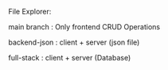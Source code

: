 File Explorer: 


main branch : Only frontend CRUD Operations

backend-json : client + server (json file)

full-stack : client + server (Database)
